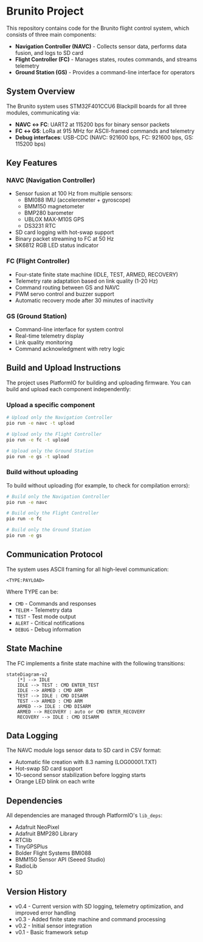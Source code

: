 # Brunito Project

This repository contains code for the Brunito flight control system, which consists of three main components:
- **Navigation Controller (NAVC)** - Collects sensor data, performs data fusion, and logs to SD card
- **Flight Controller (FC)** - Manages states, routes commands, and streams telemetry  
- **Ground Station (GS)** - Provides a command-line interface for operators

## System Overview

The Brunito system uses STM32F401CCU6 Blackpill boards for all three modules, communicating via:
- **NAVC ↔ FC**: UART2 at 115200 bps for binary sensor packets
- **FC ↔ GS**: LoRa at 915 MHz for ASCII-framed commands and telemetry
- **Debug interfaces**: USB-CDC (NAVC: 921600 bps, FC: 921600 bps, GS: 115200 bps)

## Key Features

### NAVC (Navigation Controller)
- Sensor fusion at 100 Hz from multiple sensors:
  - BMI088 IMU (accelerometer + gyroscope)
  - BMM150 magnetometer
  - BMP280 barometer
  - UBLOX MAX-M10S GPS
  - DS3231 RTC
- SD card logging with hot-swap support
- Binary packet streaming to FC at 50 Hz
- SK6812 RGB LED status indicator

### FC (Flight Controller)
- Four-state finite state machine (IDLE, TEST, ARMED, RECOVERY)
- Telemetry rate adaptation based on link quality (1-20 Hz)
- Command routing between GS and NAVC
- PWM servo control and buzzer support
- Automatic recovery mode after 30 minutes of inactivity

### GS (Ground Station)
- Command-line interface for system control
- Real-time telemetry display
- Link quality monitoring
- Command acknowledgment with retry logic

## Build and Upload Instructions

The project uses PlatformIO for building and uploading firmware. You can build and upload each component independently:

### Upload a specific component

```bash
# Upload only the Navigation Controller
pio run -e navc -t upload

# Upload only the Flight Controller  
pio run -e fc -t upload

# Upload only the Ground Station
pio run -e gs -t upload
```

### Build without uploading

To build without uploading (for example, to check for compilation errors):

```bash
# Build only the Navigation Controller
pio run -e navc

# Build only the Flight Controller
pio run -e fc  

# Build only the Ground Station
pio run -e gs
```

## Communication Protocol

The system uses ASCII framing for all high-level communication:

```
<TYPE:PAYLOAD>
```

Where TYPE can be:
- `CMD` - Commands and responses
- `TELEM` - Telemetry data
- `TEST` - Test mode output
- `ALERT` - Critical notifications
- `DEBUG` - Debug information

## State Machine

The FC implements a finite state machine with the following transitions:

```mermaid
stateDiagram-v2
    [*] --> IDLE
    IDLE --> TEST : CMD ENTER_TEST
    IDLE --> ARMED : CMD ARM
    TEST --> IDLE : CMD DISARM
    TEST --> ARMED : CMD ARM
    ARMED --> IDLE : CMD DISARM
    ARMED --> RECOVERY : auto or CMD ENTER_RECOVERY
    RECOVERY --> IDLE : CMD DISARM
```

## Data Logging

The NAVC module logs sensor data to SD card in CSV format:
- Automatic file creation with 8.3 naming (LOG00001.TXT)
- Hot-swap SD card support
- 10-second sensor stabilization before logging starts
- Orange LED blink on each write

## Dependencies

All dependencies are managed through PlatformIO's `lib_deps`:
- Adafruit NeoPixel
- Adafruit BMP280 Library
- RTClib
- TinyGPSPlus
- Bolder Flight Systems BMI088
- BMM150 Sensor API (Seeed Studio)
- RadioLib
- SD

## Version History

- v0.4 - Current version with SD logging, telemetry optimization, and improved error handling
- v0.3 - Added finite state machine and command processing
- v0.2 - Initial sensor integration
- v0.1 - Basic framework setup